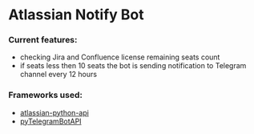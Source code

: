 # Atlassian Notify Bot

### Current features:

- checking Jira and Confluence license remaining seats count
- if seats less then 10 seats the bot is sending notification to Telegram channel every 12 hours

### Frameworks used:

- [atlassian-python-api](https://github.com/atlassian-api/atlassian-python-api)
- [pyTelegramBotAPI](https://github.com/eternnoir/pyTelegramBotAPI)